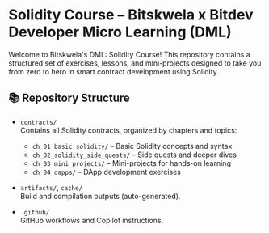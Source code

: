 # Solidity Course – Bitskwela x Bitdev Developer Micro Learning (DML)

Welcome to Bitskwela's DML: Solidity Course! This repository contains a structured set of exercises, lessons, and mini-projects designed to take you from zero to hero in smart contract development using Solidity.

## 📚 Repository Structure

- `contracts/`  
  Contains all Solidity contracts, organized by chapters and topics:

  - `ch_01_basic_solidity/` – Basic Solidity concepts and syntax
  - `ch_02_solidity_side_quests/` – Side quests and deeper dives
  - `ch_03_mini_projects/` – Mini-projects for hands-on learning
  - `ch_04_dapps/` – DApp development exercises

- `artifacts/`, `cache/`  
  Build and compilation outputs (auto-generated).

- `.github/`  
  GitHub workflows and Copilot instructions.
